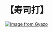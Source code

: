 # 【寿司打】 #

[![Image from Gyazo](https://i.gyazo.com/7a0bb9279503cf1aac6d633bda83c42a.jpg)](https://gyazo.com/7a0bb9279503cf1aac6d633bda83c42a)
